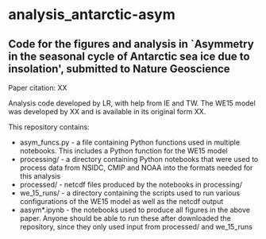 # analysis_antarctic-asym

## Code for the figures and analysis in `Asymmetry in the seasonal cycle of Antarctic sea ice due to insolation', submitted to Nature Geoscience

Paper citation: XX

Analysis code developed by LR, with help from IE and TW. The WE15 model was developed by XX and is available in its original form XX.

This repository contains:

- asym_funcs.py - a file containing Python functions used in multiple notebooks. This includes a Python function for the WE15 model
- processing/ - a directory containing Python notebooks that were used to process data from NSIDC, CMIP and NOAA into the formats needed for this analysis 
- processed/ - netcdf files produced by the notebooks in processing/
- we_15_runs/ - a directory containing the scripts used to run various configurations of the WE15 model as well as the netcdf output
- aasym*.ipynb - the notebooks used to produce all figures in the above paper. Anyone should be able to run these after downloaded the repository, since they only used input from processed/ and we_15_runs
